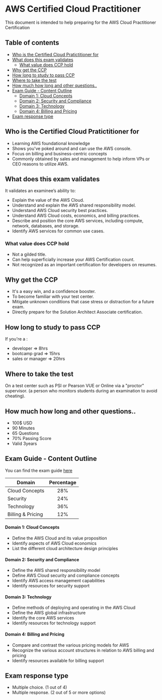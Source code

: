 # AWS Certified Cloud Practitioner

This document is intended to help preparing for the AWS Cloud Practitioner Certification

## Table of contents
- [Who is the Certified Cloud Pratictitioner for](#who-is-the-certified-cloud-pratictitioner-for)
- [What does this exam validates](#what-does-this-exam-validates)
  * [What value does CCP hold](#what-value-does-ccp-hold)
- [Why get the CCP](#why-get-the-ccp)
- [How long to study to pass CCP](#how-long-to-study-to-pass-ccp)
- [Where to take the test](#where-to-take-the-test)
- [How much how long and other questions..](#how-much-how-long-and-other-questions)
- [Exam Guide - Content Outline](#exam-guide---content-outline)
    + [Domain 1: Cloud Concepts](#domain-1--cloud-concepts)
    + [Domain 2: Security and Compliance](#domain-2--security-and-compliance)
    + [Domain 3: Technology](#domain-3--technology)
    + [Domain 4: Billing and Pricing](#domain-4--billing-and-pricing)
- [Exam response type](#exam-response-type)

## Who is the Certified Cloud Pratictitioner for
- Learning AWS foundational knowledge
- Shows you've poked around and can use the AWS console.
- Focus on billing and business-centric concepts
- Commonly obtained by sales and management to help inform VPs or CEO reasons to utilize AWS.

## What does this exam validates
It validates an examinee’s ability to:
- Explain the value of the AWS Cloud.
- Understand and explain the AWS shared responsibility model.
- Understand AWS Cloud security best practices.
- Understand AWS Cloud costs, economics, and billing practices.
- Describe and position the core AWS services, including compute, network, databases, and storage.
- Identify AWS services for common use cases.

### What value does CCP hold
- Not a gilded title.
- Can help superficially increase your AWS Certification count.
- Not recognized as an important certification for developers on resumes.

## Why get the CCP
- It's a easy win, and a confidence booster.
- To become familiar with your test center.
- Mitigate unknown conditions that case stress or distraction for a future exam.
- Directly prepare for the Solution Architect Associate certification.

## How long to study to pass CCP
If you're a :
- developer => 8hrs
- bootcamp grad => 15hrs
- sales or manager => 20hrs

## Where to take the test
On a test center such as PSI or Pearson VUE or Online via a "proctor" supervisor. (a person who monitors students during an examination to avoid cheating).

## How much how long and other questions..
- 100$ USD
- 90 Minutes
- 65 Questions
- 70% Passing Score
- Valid 3years

## Exam Guide - Content Outline
You can find the exam guide [here](https://d1.awsstatic.com/training-and-certification/docs-cloud-practitioner/AWS-Certified-Cloud-Practitioner_Exam-Guide.pdf)

| Domain               | Percentage    |
| -------------------- |:-------------:|
| Cloud Concepts       | 28%           |
| Security             | 24%           |
| Technology           | 36%           |
| Billing & Pricing    | 12%           |

#### Domain 1: Cloud Concepts
- Define the AWS Cloud and its value proposition
- Identify aspects of AWS Cloud economics
- List the different cloud architecture design principles

#### Domain 2: Security and Compliance
- Define the AWS shared responsibility model
- Define AWS Cloud security and compliance concepts
- Identify AWS access management capabilities
- Identify resources for security support

#### Domain 3: Technology
- Define methods of deploying and operating in the AWS Cloud
- Define the AWS global infrastructure
- Identify the core AWS services
- Identify resources for technology support

#### Domain 4: Billing and Pricing
- Compare and contrast the various pricing models for AWS
- Recognize the various account structures in relation to AWS billing and pricing
- Identify resources available for billing support

## Exam response type
- Multiple choice. (1 out of 4)
- Multiple response. (2 out of 5 or more options)
